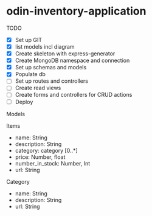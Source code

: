 # odin-inventory-application

TODO

- [x] Set up GIT
- [x] list models incl diagram
- [x] Create skeleton with express-generator
- [x] Create MongoDB namespace and connection
- [x] Set up schemas and models
- [x] Populate db
- [ ] Set up routes and controllers
- [ ] Create read views
- [ ] Create forms and controllers for CRUD actions
- [ ] Deploy

Models

Items

- name: String
- description: String
- category: category [0..*]
- price: Number, float
- number_in_stock: Number, Int
- url: String

Category

- name: String
- description: String
- url: String
